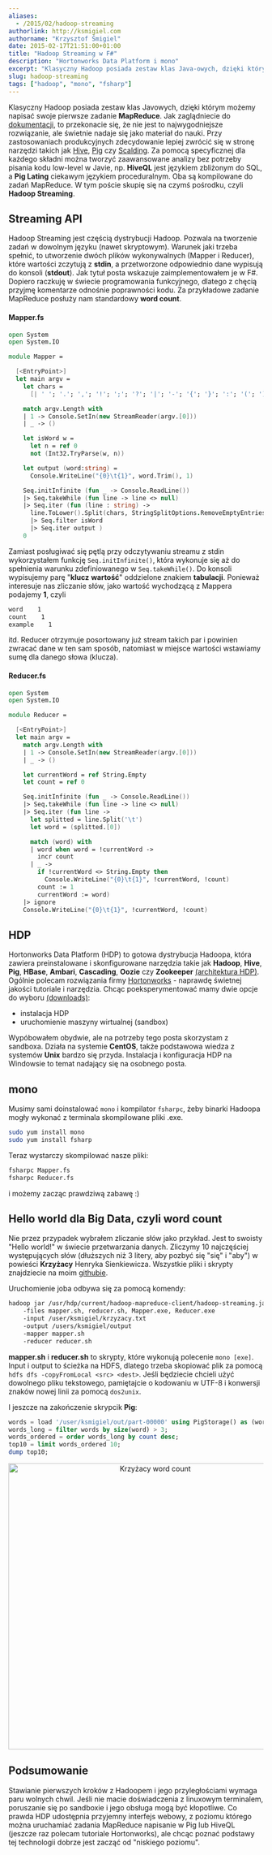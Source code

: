 ```yaml
---
aliases:
  - /2015/02/hadoop-streaming
authorlink: http://ksmigiel.com
authorname: "Krzysztof Śmigiel"
date: 2015-02-17T21:51:00+01:00
title: "Hadoop Streaming w F#"
description: "Hortonworks Data Platform i mono"
excerpt: "Klasyczny Hadoop posiada zestaw klas Java-owych, dzięki którym możemy napisać swoje pierwsze zadanie MapReduce. Nie jest to najwygodniejsze rozwiązanie, ale świetnie nadaje się jako materiał do nauki. Przy produkcyjnych zastosowaniach zdecydowanie lepiej zwrócić się w stronę narzędzi takich jak Hive, Pig czy Scalding."
slug: hadoop-streaming
tags: ["hadoop", "mono", "fsharp"]
---
```


Klasyczny Hadoop posiada zestaw klas Javowych, dzięki którym możemy napisać swoje pierwsze zadanie **MapReduce**. Jak zaglądniecie do [dokumentacji](http://hadoop.apache.org/docs/r1.2.1/mapred_tutorial.html), to przekonacie się, że nie jest to najwygodniejsze rozwiązanie, ale świetnie nadaje się jako materiał do nauki. Przy zastosowaniach produkcyjnych zdecydowanie lepiej zwrócić się w stronę narzędzi takich jak [Hive](https://hive.apache.org/), [Pig](http://pig.apache.org/) czy [Scalding](https://github.com/twitter/scalding). Za pomocą specyficznej dla każdego składni można tworzyć zaawansowane analizy bez potrzeby pisania kodu low-level w Javie, np. **HiveQL** jest językiem zbliżonym do SQL, a **Pig Lating** ciekawym językiem proceduralnym. Oba są kompilowane do zadań MapReduce. W tym poście skupię się na czymś pośrodku, czyli **Hadoop Streaming**.

## Streaming API

Hadoop Streaming jest częścią dystrybucji Hadoop. Pozwala na tworzenie zadań w dowolnym języku (nawet skryptowym). Warunek jaki trzeba spełnić, to utworzenie dwóch plików wykonywalnych (Mapper i Reducer), które wartości zczytują z **stdin**, a przetworzone odpowiednio dane wypisują do konsoli (**stdout**). Jak tytuł posta wskazuje zaimplementowałem je w F#. Dopiero raczkuję w świecie programowania funkcyjnego, dlatego z chęcią przyjmę komentarze odnośnie poprawności kodu. Za przykładowe zadanie MapReduce posłuży nam standardowy **word count**. 

#### Mapper.fs
``` fsharp
open System
open System.IO

module Mapper =

  [<EntryPoint>]
  let main argv = 
    let chars =
      [| ' '; '.'; ','; '!'; ';'; '?'; '|'; '-'; '{'; '}'; ':'; '('; ')' |]

    match argv.Length with
    | 1 -> Console.SetIn(new StreamReader(argv.[0]))
    | _ -> ()

    let isWord w =
      let n = ref 0
      not (Int32.TryParse(w, n))

    let output (word:string) =
      Console.WriteLine("{0}\t{1}", word.Trim(), 1)

    Seq.initInfinite (fun _ -> Console.ReadLine())
    |> Seq.takeWhile (fun line -> line <> null)
    |> Seq.iter (fun (line : string) -> 
      line.ToLower().Split(chars, StringSplitOptions.RemoveEmptyEntries)
      |> Seq.filter isWord
      |> Seq.iter output )
    0
```

Zamiast posługiwać się pętlą przy odczytywaniu streamu z stdin wykorzystałem funkcję `Seq.initInfinite()`, która wykonuje się aż do spełnienia warunku zdefiniowanego w `Seq.takeWhile()`. Do konsoli wypisujemy parę "**klucz** **wartość**" oddzielone znakiem **tabulacji**. Ponieważ interesuje nas zliczanie słów, jako wartość wychodzącą z Mappera podajemy **1**, czyli

``` bash
word    1
count    1
example    1
```
itd. Reducer otrzymuje posortowany już stream takich par i powinien zwracać dane w ten sam sposób, natomiast w miejsce wartości wstawiamy sumę dla danego słowa (klucza).

#### Reducer.fs
``` fsharp
open System
open System.IO

module Reducer =

  [<EntryPoint>]
  let main argv = 
    match argv.Length with
    | 1 -> Console.SetIn(new StreamReader(argv.[0]))
    | _ -> ()

    let currentWord = ref String.Empty
    let count = ref 0

    Seq.initInfinite (fun _ -> Console.ReadLine())
    |> Seq.takeWhile (fun line -> line <> null)
    |> Seq.iter (fun line ->
      let splitted = line.Split('\t')
      let word = (splitted.[0])

      match (word) with
      | word when word = !currentWord ->
        incr count
      | _ ->
        if !currentWord <> String.Empty then
          Console.WriteLine("{0}\t{1}", !currentWord, !count)
        count := 1
        currentWord := word)
    |> ignore
    Console.WriteLine("{0}\t{1}", !currentWord, !count)
```

## HDP

Hortonworks Data Platform (HDP) to gotowa dystrybucja Hadoopa, która zawiera preinstalowane i skonfigurowane narzędzia takie jak **Hadoop**, **Hive**, **Pig**, **HBase**, **Ambari**, **Cascading**, **Oozie** czy **Zookeeper** [(architektura HDP)](http://docs.hortonworks.com/HDPDocuments/HDP2/HDP-2.2.0/Getting_Started_v22/media/01-RawContent/Getting%20Started/Full%20View.png). Ogólnie polecam rozwiązania firmy [Hortonworks](http://hortonworks.com/) - naprawdę świetnej jakości tutoriale i narzędzia. Chcąc poeksperymentować mamy dwie opcje do wyboru [(downloads)](http://hortonworks.com/hdp/downloads/):

- instalacja HDP
- uruchomienie maszyny wirtualnej (sandbox)

Wypóbowałem obydwie, ale na potrzeby tego posta skorzystam z sandboxa. Działa na systemie **CentOS**, także podstawowa wiedza z systemów **Unix** bardzo się przyda.  Instalacja i konfiguracja HDP na Windowsie to temat nadający się na osobnego posta.

## mono

Musimy sami doinstalować `mono` i kompilator `fsharpc`, żeby binarki Hadoopa mogły wykonać z terminala skompilowane pliki .exe.

``` bash
sudo yum install mono
sudo yum install fsharp
```

Teraz wystarczy skompilować nasze pliki:

``` bash
fsharpc Mapper.fs
fsharpc Reducer.fs
```

i możemy zacząc prawdziwą zabawę :)

## Hello world dla Big Data, czyli word count

Nie przez przypadek wybrałem zliczanie słów jako przykład. Jest to swoisty "Hello world!" w świecie przetwarzania danych. Zliczymy 10 najczęściej występujących słów (dłuższych niż 3 litery, aby pozbyć się "się" i "aby") w powieści **Krzyżacy** Henryka Sienkiewicza. Wszystkie pliki i skrypty znajdziecie na moim [githubie](https://github.com/ksmigiel/hadoop-streaming-fharp).

Uruchomienie joba odbywa się za pomocą komendy:

``` bash
hadoop jar /usr/hdp/current/hadoop-mapreduce-client/hadoop-streaming.jar
    -files mapper.sh, reducer.sh, Mapper.exe, Reducer.exe
    -input /user/ksmigiel/krzyzacy.txt
    -output /users/ksmigiel/output
    -mapper mapper.sh
    -reducer reducer.sh
```

**mapper.sh** i **reducer.sh** to skrypty, które wykonują polecenie `mono [exe]`.
Input i output to ścieżka na HDFS, dlatego trzeba skopiować plik za pomocą `hdfs dfs -copyFromLocal <src> <dest>`.
Jeśli będziecie chcieli użyć dowolnego pliku tekstowego, pamiętajcie o kodowaniu w UTF-8 i konwersji znaków nowej linii za pomocą `dos2unix`.

I jeszcze na zakończenie skrypcik **Pig**:

``` sql
words = load '/user/ksmigiel/out/part-00000' using PigStorage() as (word:chararray, count:int);
words_long = filter words by size(word) > 3;
words_ordered = order words_long by count desc;
top10 = limit words_ordered 10;
dump top10;
```

<div>
  <a href="https://plot.ly/~ksmigiel/17/" target="_blank" title="Krzyżacy word count" style="display: block; text-align: center;"><img src="https://plot.ly/~ksmigiel/17.png" alt="Krzyżacy word count" style="max-width: 100%;width: 564px;"  width="564" onerror="this.onerror=null;this.src='https://plot.ly/404.png';" /></a>
  <script data-plotly="ksmigiel:17" src="https://plot.ly/embed.js" async></script>
</div>

## Podsumowanie

Stawianie pierwszych kroków z Hadoopem i jego przyległościami wymaga paru wolnych chwil. Jeśli nie macie doświadczenia z linuxowym terminalem, poruszanie się po sandboxie i jego obsługa mogą być kłopotliwe. Co prawda HDP udostępnia przyjemny interfejs webowy, z poziomu którego można uruchamiać zadania MapReduce napisanie w Pig lub HiveQL (jeszcze raz polecam tutoriale Hortonworks), ale chcąc poznać podstawy tej technologii dobrze jest zacząć od "niskiego poziomu".
